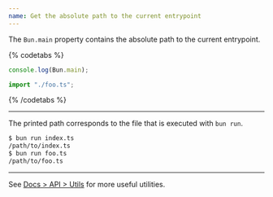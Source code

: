 ```yaml
---
name: Get the absolute path to the current entrypoint
---
```


The `Bun.main` property contains the absolute path to the current entrypoint.

{% codetabs %}

```ts#foo.ts
console.log(Bun.main);
```

```ts#index.ts
import "./foo.ts";
```

{% /codetabs %}

---

The printed path corresponds to the file that is executed with `bun run`.

```sh
$ bun run index.ts
/path/to/index.ts
$ bun run foo.ts
/path/to/foo.ts
```

---

See [Docs > API > Utils](https://bun.com/docs/api/utils) for more useful utilities.

